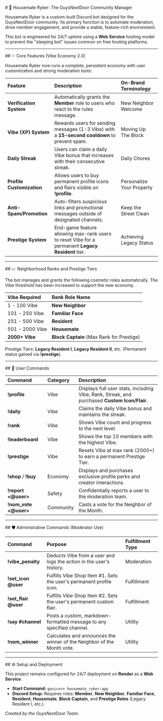 \# 🏡 Housemate Ryker: The GuysNextDoor Community Manager

Housemate Ryker is a custom-built Discord bot designed for the GuysNextDoor community. Its primary function is to automate moderation, drive member engagement, and provide a stable, feature-rich environment.

This bot is engineered for 24/7 uptime using a **Web Service** hosting model to prevent the "sleeping bot" issues common on free hosting platforms.

---

\#\# ✨ Core Features (Vibe Economy 2.0)

Housemate Ryker now runs a complete, persistent economy with user customization and strong moderation tools:

| Feature | Description | On-Brand Terminology |
| :--- | :--- | :--- |
| **Verification System** | Automatically grants the **Member** role to users who react to the rules message. | New Neighbor Welcome |
| **Vibe (XP) System** | Rewards users for sending messages (1-3 Vibe) with a **15-second cooldown** to prevent spam. | Moving Up The Block |
| **Daily Streak** | Users can claim a daily Vibe bonus that increases with their consecutive streak. | Daily Chores |
| **Profile Customization** | Allows users to buy permanent profile icons and flairs visible on **!profile**. | Personalize Your Property |
| **Anti-Spam/Promotion** | Auto-filters suspicious links and promotional messages outside of designated channels. | Keep the Street Clean |
| **Prestige System** | End-game feature allowing max-rank users to reset Vibe for a permanent **Legacy Resident** tier. | Achieving Legacy Status |

---

\#\# 📈 Neighborhood Ranks and Prestige Tiers

The bot manages and grants the following cosmetic roles automatically. The Vibe threshold has been increased to support the new economy.

| Vibe Required | Rank Role Name |
| :--- | :--- |
| 1 - 100 Vibe | **New Neighbor** |
| 101 - 250 Vibe | **Familiar Face** |
| 251 - 500 Vibe | **Resident** |
| 501 - 2000 Vibe | **Housemate** |
| **2000+ Vibe** | **Block Captain** (Max Rank for Prestige) |

Prestige Tiers: **Legacy Resident I**, **Legacy Resident II**, etc. (Permanent status gained via **!prestige**).

---

\#\# 🤖 User Commands

| Command | Category | Description |
| :--- | :--- | :--- |
| **!profile** | Vibe | Displays full user stats, including Vibe, Rank, Streak, and purchased **Custom Icon/Flair**. |
| **!daily** | Vibe | Claims the daily Vibe bonus and maintains the streak. |
| **!rank** | Vibe | Shows Vibe count and progress to the next level. |
| **!leaderboard** | Vibe | Shows the top 10 members with the highest Vibe. |
| **!prestige** | Vibe | Resets Vibe at max rank (2000+) to earn a permanent Prestige Tier. |
| **!shop** / **!buy <ID>** | Economy | Displays and purchases exclusive profile perks and creator interactions. |
| **!report <@user> <reason>** | Safety | Confidentially reports a user to the moderation team. |
| **!nom\_vote <@user>** | Community | Casts a vote for the Neighbor of the Month. |

---

\#\# 🛡️ Administrative Commands (Moderator Use)

| Command | Purpose | Fulfillment Type |
| :--- | :--- | :--- |
| **!vibe\_penalty** | Deducts Vibe from a user and logs the action in the user's history. | Moderation |
| **!set\_icon @user <emoji>** | Fulfills Vibe Shop Item \#1. Sets the user's permanent profile icon. | Fulfillment |
| **!set\_flair @user <text>** | Fulfills Vibe Shop Item \#2. Sets the user's permanent custom flair. | Fulfillment |
| **!say \#channel <message>** | Posts a custom, markdown-formatted message to any specified channel. | Utility |
| **!nom\_winner** | Calculates and announces the winner of the Neighbor of the Month vote. | Utility |

---

\#\# ⚙️ Setup and Deployment

This project remains configured for 24/7 deployment on **Render** as a **Web Service**.

* **Start Command:** `gunicorn housemate_ryker:app`
* **Discord Setup:** Requires roles: **Member**, **New Neighbor**, **Familiar Face**, **Resident**, **Housemate**, **Block Captain**, and **Prestige Roles** (Legacy Resident I, etc.).

*Created by the GuysNextDoor Team.*
